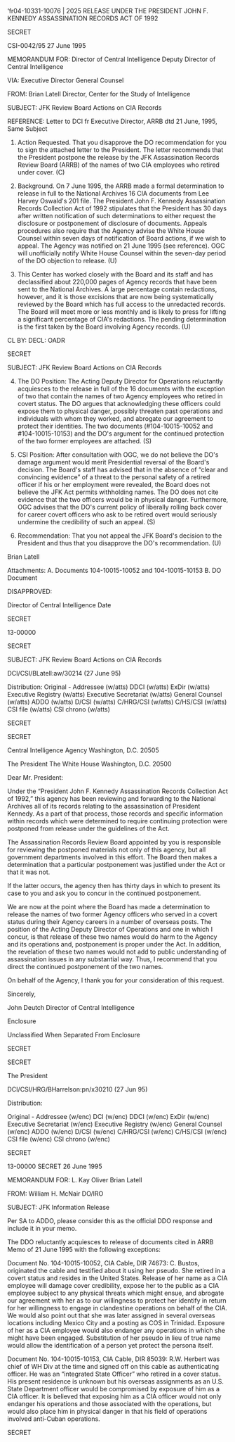 ‘fr04-10331-10076 | 2025 RELEASE UNDER THE PRESIDENT JOHN F. KENNEDY ASSASSINATION RECORDS ACT OF 1992

SECRET

CSI-0042/95
27 June 1995

MEMORANDUM FOR: Director of Central Intelligence
Deputy Director of Central Intelligence

VIA: Executive Director
General Counsel

FROM: Brian Latell
Director, Center for the Study of
Intelligence

SUBJECT: JFK Review Board Actions on CIA Records

REFERENCE: Letter to DCI fr Executive Director,
ARRB dtd 21 June, 1995, Same Subject

1. Action Requested. That you disapprove the DO recommendation for you to sign the attached letter to the President. The letter recommends that the President postpone the release by the JFK Assassination Records Review Board (ARRB) of the names of two CIA employees who retired under cover. (C)

2. Background. On 7 June 1995, the ARRB made a formal determination to release in full to the National Archives 16 CIA documents from Lee Harvey Oswald's 201 file. The President John F. Kennedy Assassination Records Collection Act of 1992 stipulates that the President has 30 days after written notification of such determinations to either request the disclosure or postponement of disclosure of documents. Appeals procedures also require that the Agency advise the White House Counsel within seven days of notification of Board actions, if we wish to appeal. The Agency was notified on 21 June 1995 (see reference). OGC will unofficially notify White House Counsel within the seven-day period of the DO objection to release. (U)

3. This Center has worked closely with the Board and its staff and has declassified about 220,000 pages of Agency records that have been sent to the National Archives. A large percentage contain redactions, however, and it is those excisions that are now being systematically reviewed by the Board which has full access to the unredacted records. The Board will meet more or less monthly and is likely to press for lifting a significant percentage of CIA's redactions. The pending determination is the first taken by the Board involving Agency records. (U)

CL BY:
DECL: OADR

SECRET

SUBJECT: JFK Review Board Actions on CIA Records

4. The DO Position: The Acting Deputy Director for Operations reluctantly acquiesces to the release in full of the 16 documents with the exception of two that contain the names of two Agency employees who retired in covert status. The DO argues that acknowledging these officers could expose them to physical danger, possibly threaten past operations and individuals with whom they worked, and abrogate our agreement to protect their identities. The two documents (#104-10015-10052 and #104-10015-10153) and the DO's argument for the continued protection of the two former employees are attached. (S)

5. CSI Position: After consultation with OGC, we do not believe the DO's damage argument would merit Presidential reversal of the Board's decision. The Board's staff has advised that in the absence of “clear and convincing evidence” of a threat to the personal safety of a retired officer if his or her employment were revealed, the Board does not believe the JFK Act permits withholding names. The DO does not cite evidence that the two officers would be in physical danger. Furthermore, OGC advises that the DO's current policy of liberally rolling back cover for career covert officers who ask to be retired overt would seriously undermine the credibility of such an appeal. (S)

6. Recommendation: That you not appeal the JFK Board's decision to the President and thus that you disapprove the DO's recommendation. (U)

Brian Latell

Attachments:
A. Documents 104-10015-10052
and 104-10015-10153
B. DO Document

DISAPPROVED:

Director of Central Intelligence Date

SECRET

13-00000

SECRET

SUBJECT: JFK Review Board Actions on CIA Records

DCI/CSI/BLatell:aw/30214 (27 June 95)

Distribution:
Original - Addressee (w/atts)
DDCI (w/atts)
ExDir (w/atts)
Executive Registry (w/atts)
Executive Secretariat (w/atts)
General Counsel (w/atts)
ADDO (w/atts)
D/CSI (w/atts)
C/HRG/CSI (w/atts)
C/HS/CSI (w/atts)
CSI file (w/atts)
CSI chrono (w/atts)

SECRET

SECRET

Central Intelligence Agency
Washington, D.C. 20505

The President
The White House
Washington, D.C. 20500

Dear Mr. President:

Under the “President John F. Kennedy Assassination Records Collection Act of 1992,” this agency has been reviewing and forwarding to the National Archives all of its records relating to the assassination of President Kennedy. As a part of that process, those records and specific information within records which were determined to require continuing protection were postponed from release under the guidelines of the Act.

The Assassination Records Review Board appointed by you is responsible for reviewing the postponed materials not only of this agency, but all government departments involved in this effort. The Board then makes a determination that a particular postponement was justified under the Act or that it was not.

If the latter occurs, the agency then has thirty days in which to present its case to you and ask you to concur in the continued postponement.

We are now at the point where the Board has made a determination to release the names of two former Agency officers who served in a covert status during their Agency careers in a number of overseas posts. The position of the Acting Deputy Director of Operations and one in which I concur, is that release of these two names would do harm to the Agency and its operations and, postponement is proper under the Act. In addition, the revelation of these two names would not add to public understanding of assassination issues in any substantial way. Thus, I recommend that you direct the continued postponement of the two names.

On behalf of the Agency, I thank you for your consideration of this request.

Sincerely,

John Deutch
Director of Central Intelligence

Enclosure

Unclassified When Separated
From Enclosure

SECRET

SECRET

The President

DCI/CSI/HRG/BHarrelson:pn/x30210 (27 Jun 95)

Distribution:

Original - Addressee (w/enc)
DCI (w/enc)
DDCI (w/enc)
ExDir (w/enc)
Executive Secretariat (w/enc)
Executive Registry (w/enc)
General Counsel (w/enc)
ADDO (w/enc)
D/CSI (w/enc)
C/HRG/CSI (w/enc)
C/HS/CSI (w/enc)
CSI file (w/enc)
CSI chrono (w/enc)

SECRET

13-00000
SECRET
26 June 1995

MEMORANDUM FOR: L. Kay Oliver
Brian Latell

FROM: William H. McNair
DO/IRO

SUBJECT: JFK Information Release

Per SA to ADDO, please consider this as the official DDO response and include it in your memo.

The DDO reluctantly acquiesces to release of documents cited in ARRB Memo of 21 June 1995 with the following exceptions:

Document No. 104-10015-10052, CIA Cable, DIR 74673:
C. Bustos, originated the cable and testified about it using her pseudo. She retired in a covert status and resides in the United States. Release of her name as a CIA employee will damage cover credibility, expose her to the public as a CIA employee subject to any physical threats which might ensue, and abrogate our agreement with her as to our willingness to protect her identify in return for her willingness to engage in clandestine operations on behalf of the CIA. We would also point out that she was later assigned in several overseas locations including Mexico City and a posting as COS in Trinidad. Exposure of her as a CIA employee would also endanger any operations in which she might have been engaged. Substitution of her pseudo in lieu of true name would allow the identification of a person yet protect the persona itself.

Document No. 104-10015-10153, CIA Cable, DIR 85039:
R.W. Herbert was chief of WH Div at the time and signed off on this cable as authenticating officer. He was an “integrated State Officer” who retired in a cover status. His present residence is unknown but his overseas assignments as an U.S. State Department officer would be compromised by exposure of him as a CIA officer. It is believed that exposing him as a CIA officer would not only endanger his operations and those associated with the operations, but would also place him in physical danger in that his field of operations involved anti-Cuban operations.

SECRET

